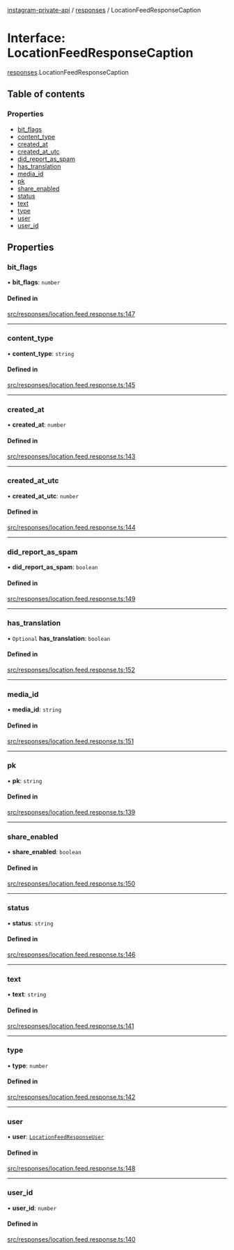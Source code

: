 [instagram-private-api](../../README.md) / [responses](../../modules/responses.md) / LocationFeedResponseCaption

# Interface: LocationFeedResponseCaption

[responses](../../modules/responses.md).LocationFeedResponseCaption

## Table of contents

### Properties

- [bit\_flags](LocationFeedResponseCaption.md#bit_flags)
- [content\_type](LocationFeedResponseCaption.md#content_type)
- [created\_at](LocationFeedResponseCaption.md#created_at)
- [created\_at\_utc](LocationFeedResponseCaption.md#created_at_utc)
- [did\_report\_as\_spam](LocationFeedResponseCaption.md#did_report_as_spam)
- [has\_translation](LocationFeedResponseCaption.md#has_translation)
- [media\_id](LocationFeedResponseCaption.md#media_id)
- [pk](LocationFeedResponseCaption.md#pk)
- [share\_enabled](LocationFeedResponseCaption.md#share_enabled)
- [status](LocationFeedResponseCaption.md#status)
- [text](LocationFeedResponseCaption.md#text)
- [type](LocationFeedResponseCaption.md#type)
- [user](LocationFeedResponseCaption.md#user)
- [user\_id](LocationFeedResponseCaption.md#user_id)

## Properties

### bit\_flags

• **bit\_flags**: `number`

#### Defined in

[src/responses/location.feed.response.ts:147](https://github.com/Nerixyz/instagram-private-api/blob/4971f34/src/responses/location.feed.response.ts#L147)

___

### content\_type

• **content\_type**: `string`

#### Defined in

[src/responses/location.feed.response.ts:145](https://github.com/Nerixyz/instagram-private-api/blob/4971f34/src/responses/location.feed.response.ts#L145)

___

### created\_at

• **created\_at**: `number`

#### Defined in

[src/responses/location.feed.response.ts:143](https://github.com/Nerixyz/instagram-private-api/blob/4971f34/src/responses/location.feed.response.ts#L143)

___

### created\_at\_utc

• **created\_at\_utc**: `number`

#### Defined in

[src/responses/location.feed.response.ts:144](https://github.com/Nerixyz/instagram-private-api/blob/4971f34/src/responses/location.feed.response.ts#L144)

___

### did\_report\_as\_spam

• **did\_report\_as\_spam**: `boolean`

#### Defined in

[src/responses/location.feed.response.ts:149](https://github.com/Nerixyz/instagram-private-api/blob/4971f34/src/responses/location.feed.response.ts#L149)

___

### has\_translation

• `Optional` **has\_translation**: `boolean`

#### Defined in

[src/responses/location.feed.response.ts:152](https://github.com/Nerixyz/instagram-private-api/blob/4971f34/src/responses/location.feed.response.ts#L152)

___

### media\_id

• **media\_id**: `string`

#### Defined in

[src/responses/location.feed.response.ts:151](https://github.com/Nerixyz/instagram-private-api/blob/4971f34/src/responses/location.feed.response.ts#L151)

___

### pk

• **pk**: `string`

#### Defined in

[src/responses/location.feed.response.ts:139](https://github.com/Nerixyz/instagram-private-api/blob/4971f34/src/responses/location.feed.response.ts#L139)

___

### share\_enabled

• **share\_enabled**: `boolean`

#### Defined in

[src/responses/location.feed.response.ts:150](https://github.com/Nerixyz/instagram-private-api/blob/4971f34/src/responses/location.feed.response.ts#L150)

___

### status

• **status**: `string`

#### Defined in

[src/responses/location.feed.response.ts:146](https://github.com/Nerixyz/instagram-private-api/blob/4971f34/src/responses/location.feed.response.ts#L146)

___

### text

• **text**: `string`

#### Defined in

[src/responses/location.feed.response.ts:141](https://github.com/Nerixyz/instagram-private-api/blob/4971f34/src/responses/location.feed.response.ts#L141)

___

### type

• **type**: `number`

#### Defined in

[src/responses/location.feed.response.ts:142](https://github.com/Nerixyz/instagram-private-api/blob/4971f34/src/responses/location.feed.response.ts#L142)

___

### user

• **user**: [`LocationFeedResponseUser`](LocationFeedResponseUser.md)

#### Defined in

[src/responses/location.feed.response.ts:148](https://github.com/Nerixyz/instagram-private-api/blob/4971f34/src/responses/location.feed.response.ts#L148)

___

### user\_id

• **user\_id**: `number`

#### Defined in

[src/responses/location.feed.response.ts:140](https://github.com/Nerixyz/instagram-private-api/blob/4971f34/src/responses/location.feed.response.ts#L140)
